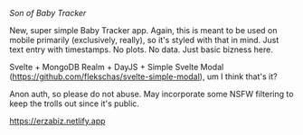 *Son of Baby Tracker*

New, super simple Baby Tracker app. Again, this is meant to be used on mobile primarily (exclusively, really), so it's styled with that in mind. Just text entry with timestamps. No plots. No data. Just basic bizness here. 

Svelte + MongoDB Realm + DayJS + Simple Svelte Modal (https://github.com/flekschas/svelte-simple-modal), um I think that's it? 

Anon auth, so please do not abuse. May incorporate some NSFW filtering to keep the trolls out since it's public.

https://erzabiz.netlify.app
